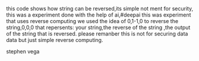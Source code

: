this code shows how  string can be reversed,its simple not ment for security, this was a experiment done with the help of ai,#deepai
this was experiment that uses reverse computing we used the idea of 0,1-1,0 to reverse the string,0,0,0 that repersents: your string,the reverse of the string ,the output of the string that is reversed.
please remanber this is not for securing data
data but just  simple reverse computing.

stephen vega 
